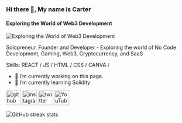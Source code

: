 
### Hi there 👋, My name is Carter
#### Exploring the World of Web3 Development
![Exploring the World of Web3 Development](https://pbs.twimg.com/profile_banners/460495562/1677351328/600x200)

Solopreneur, Founder and  Developer  - Exploring the world of No Code Development, Gaming, Web3, Cryptocurrency, and SaaS

Skills: REACT / JS / HTML / CSS / CANVA / 

- 🔭 I’m currently working on this page. 
- 🌱 I’m currently learning Solidity 


[<img src='https://cdn.jsdelivr.net/npm/simple-icons@3.0.1/icons/github.svg' alt='github' height='40'>](https://github.com/CarterNoCodes)  [<img src='https://cdn.jsdelivr.net/npm/simple-icons@3.0.1/icons/instagram.svg' alt='instagram' height='40'>](https://www.instagram.com/https://www.instagram.com/carterholds/)  [<img src='https://cdn.jsdelivr.net/npm/simple-icons@3.0.1/icons/twitter.svg' alt='twitter' height='40'>](https://twitter.com/https://x.com/CarterHolds)  [<img src='https://cdn.jsdelivr.net/npm/simple-icons@3.0.1/icons/youtube.svg' alt='YouTube' height='40'>](https://www.youtube.com/channel/https://www.youtube.com/@carterholds)  

![GitHub streak stats](https://streak-stats.demolab.com/?user=CarterNoCodes)  


